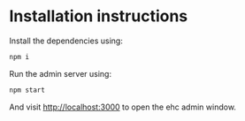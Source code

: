 # Installation instructions

Install the dependencies using:

```bash
npm i
```

Run the admin server using:

```bash
npm start
```

And visit [http://localhost:3000](http://localhost:3000) to open the ehc admin window.